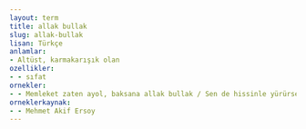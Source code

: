 ```yaml
---
layout: term
title: allak bullak
slug: allak-bullak
lisan: Türkçe
anlamlar:
- Altüst, karmakarışık olan
ozellikler:
- - sıfat
ornekler:
- - Memleket zaten ayol, baksana allak bullak / Sen de hissinle yürürsen batarsın mutlak
orneklerkaynak:
- - Mehmet Akif Ersoy
---
```

